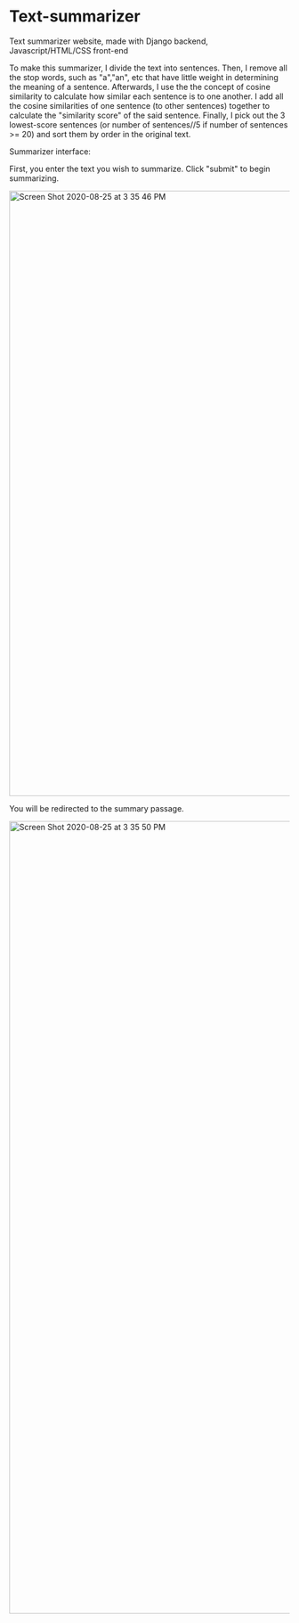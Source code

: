 # Text-summarizer
Text summarizer website, made with Django backend, Javascript/HTML/CSS front-end

To make this summarizer, I divide the text into sentences. Then, I remove all the stop words, such as "a","an", etc that have little weight in determining the meaning of a sentence. Afterwards, I use the the concept of cosine similarity to calculate how similar each sentence is to one another. I add all the cosine similarities of one sentence (to other sentences) together to calculate the "similarity score" of the said sentence. Finally, I pick out the 3 lowest-score sentences (or number of sentences//5 if number of sentences >= 20) and sort them by order in the original text.

Summarizer interface: 

First, you enter the text you wish to summarize. Click "submit" to begin summarizing. 

<img width="1086" alt="Screen Shot 2020-08-25 at 3 35 46 PM" src="https://user-images.githubusercontent.com/54921286/91234724-bc0d2280-e6e8-11ea-9543-5683b88516e0.png">

You will be redirected to the summary passage. 

<img width="1422" alt="Screen Shot 2020-08-25 at 3 35 50 PM" src="https://user-images.githubusercontent.com/54921286/91234726-bd3e4f80-e6e8-11ea-855d-0e4b31c858e9.png">
